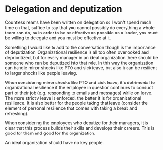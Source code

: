 # Delegation and deputization

Countless reams have been written on delegation so I won't spend much time on that, suffice to say that you cannot possibly do everything a whole team can do, so in order to be as effective as possible as a leader, you must be willing to delegate and you must be effective at it.

Something I would like to add to the conversation though is the importance of deputization. Organizational resilience is all too often overlooked and deprioritized, but for every manager in an ideal organization there should be someone who can be deputized into that role. In this way the organization can handle minor shocks like PTO and sick leave, but also it can be resilient to larger shocks like people leaving.

When considering minor shocks like PTO and sick leave, it's detrimental to organizational resilience if the employee in question continues to conduct part of their job (e.g. responding to emails and messages) while on leave. The more strictly leave is enforced, the better it is for organizational resilience. It is also better for the people taking that leave (consider the element of personal resilience that comes with taking a break and refreshing).

When considering the employees who deputize for their managers, it is clear that this process builds their skills and develops their careers. This is good for them and good for the organization.

An ideal organization should have no key people.
